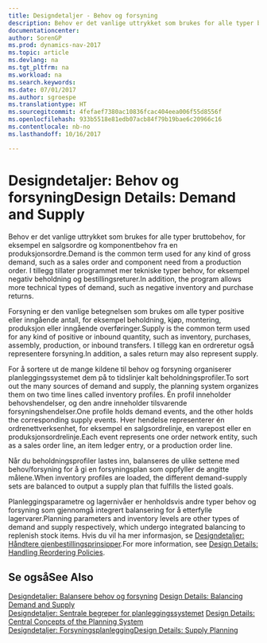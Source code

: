 ```yaml
---
title: Designdetaljer - Behov og forsyning
description: Behov er det vanlige uttrykket som brukes for alle typer bruttobehov, for eksempel en salgsordre og komponentbehov fra en produksjonsordre. I tillegg tillater programmet mer tekniske typer behov, for eksempel negativ beholdning og bestillingsreturer.
documentationcenter: 
author: SorenGP
ms.prod: dynamics-nav-2017
ms.topic: article
ms.devlang: na
ms.tgt_pltfrm: na
ms.workload: na
ms.search.keywords: 
ms.date: 07/01/2017
ms.author: sgroespe
ms.translationtype: HT
ms.sourcegitcommit: 4fefaef7380ac10836fcac404eea006f55d8556f
ms.openlocfilehash: 933b5518e81edb07acb84f79b19bae6c20966c16
ms.contentlocale: nb-no
ms.lasthandoff: 10/16/2017

---
```

# <a name="design-details-demand-and-supply"></a><span data-ttu-id="409a9-104">Designdetaljer: Behov og forsyning</span><span class="sxs-lookup"><span data-stu-id="409a9-104">Design Details: Demand and Supply</span></span>
<span data-ttu-id="409a9-105">Behov er det vanlige uttrykket som brukes for alle typer bruttobehov, for eksempel en salgsordre og komponentbehov fra en produksjonsordre.</span><span class="sxs-lookup"><span data-stu-id="409a9-105">Demand is the common term used for any kind of gross demand, such as a sales order and component need from a production order.</span></span> <span data-ttu-id="409a9-106">I tillegg tillater programmet mer tekniske typer behov, for eksempel negativ beholdning og bestillingsreturer.</span><span class="sxs-lookup"><span data-stu-id="409a9-106">In addition, the program allows more technical types of demand, such as negative inventory and purchase returns.</span></span>  
  
 <span data-ttu-id="409a9-107">Forsyning er den vanlige betegnelsen som brukes om alle typer positive eller inngående antall, for eksempel beholdning, kjøp, montering, produksjon eller inngående overføringer.</span><span class="sxs-lookup"><span data-stu-id="409a9-107">Supply is the common term used for any kind of positive or inbound quantity, such as inventory, purchases, assembly, production, or inbound transfers.</span></span> <span data-ttu-id="409a9-108">I tillegg kan en ordreretur også representere forsyning.</span><span class="sxs-lookup"><span data-stu-id="409a9-108">In addition, a sales return may also represent supply.</span></span>  
  
 <span data-ttu-id="409a9-109">For å sortere ut de mange kildene til behov og forsyning organiserer planleggingssystemet dem på to tidslinjer kalt beholdningsprofiler.</span><span class="sxs-lookup"><span data-stu-id="409a9-109">To sort out the many sources of demand and supply, the planning system organizes them on two time lines called inventory profiles.</span></span> <span data-ttu-id="409a9-110">Én profil inneholder behovshendelser, og den andre inneholder tilsvarende forsyningshendelser.</span><span class="sxs-lookup"><span data-stu-id="409a9-110">One profile holds demand events, and the other holds the corresponding supply events.</span></span> <span data-ttu-id="409a9-111">Hver hendelse representerer én ordrenettverksenhet, for eksempel en salgsordrelinje, en varepost eller en produksjonsordrelinje.</span><span class="sxs-lookup"><span data-stu-id="409a9-111">Each event represents one order network entity, such as a sales order line, an item ledger entry, or a production order line.</span></span>  
  
 <span data-ttu-id="409a9-112">Når du beholdningsprofiler lastes inn, balanseres de ulike settene med behov/forsyning for å gi en forsyningsplan som oppfyller de angitte målene.</span><span class="sxs-lookup"><span data-stu-id="409a9-112">When inventory profiles are loaded, the different demand-supply sets are balanced to output a supply plan that fulfills the listed goals.</span></span>  
  
 <span data-ttu-id="409a9-113">Planleggingsparametre og lagernivåer er henholdsvis andre typer behov og forsyning som gjennomgå integrert balansering for å etterfylle lagervarer.</span><span class="sxs-lookup"><span data-stu-id="409a9-113">Planning parameters and inventory levels are other types of demand and supply respectively, which undergo integrated balancing to replenish stock items.</span></span> <span data-ttu-id="409a9-114">Hvis du vil ha mer informasjon, se [Designdetaljer: Håndtere gjenbestillingsprinsipper](design-details-handling-reordering-policies.md).</span><span class="sxs-lookup"><span data-stu-id="409a9-114">For more information, see [Design Details: Handling Reordering Policies](design-details-handling-reordering-policies.md).</span></span>  
  
## <a name="see-also"></a><span data-ttu-id="409a9-115">Se også</span><span class="sxs-lookup"><span data-stu-id="409a9-115">See Also</span></span>  
 <span data-ttu-id="409a9-116">[Designdetaljer: Balansere behov og forsyning](design-details-balancing-demand-and-supply.md) </span><span class="sxs-lookup"><span data-stu-id="409a9-116">[Design Details: Balancing Demand and Supply](design-details-balancing-demand-and-supply.md) </span></span>  
 <span data-ttu-id="409a9-117">[Designdetaljer: Sentrale begreper for planleggingssystemet](design-details-central-concepts-of-the-planning-system.md) </span><span class="sxs-lookup"><span data-stu-id="409a9-117">[Design Details: Central Concepts of the Planning System](design-details-central-concepts-of-the-planning-system.md) </span></span>  
 [<span data-ttu-id="409a9-118">Designdetaljer: Forsyningsplanlegging</span><span class="sxs-lookup"><span data-stu-id="409a9-118">Design Details: Supply Planning</span></span>](design-details-supply-planning.md)
